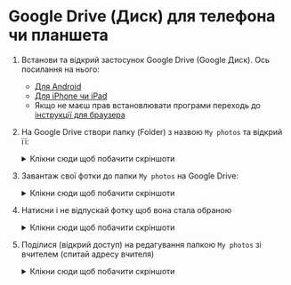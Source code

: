 # Google Drive (Диск) для телефона чи планшета

1. Встанови та відкрий застосунок Google Drive (Google Диск). Ось посилання на нього:
    - [Для Android](https://play.google.com/store/apps/details?id=com.google.android.apps.docs&pcampaignid=web_share)
    - [Для iPhone чи iPad](https://apps.apple.com/us/app/google-drive/id507874739)
    - Якщо не маєш прав встановлювати програми переходь до [інструкції для браузера](./web.md)
2. На Google Drive створи папку (Folder) з назвою `My photos` та відкрий її:
    <details>
      <summary>Клікни сюди щоб побачити скріншоти</summary>

      ![Create new](./Google-Drive-Android/Create%20new.png)
      ![Create folder](./Google-Drive-Android/create%20folder.png)
      ![Enter Folter name](./Google-Drive-Android/Enter%20new%20folder%20name.png)
      ![Open folder](./Google-Drive-Android/Open%20folder.png)
    </details>

4. Завантаж свої фотки до папки `My photos` на Google Drive:
   <details>
      <summary>Клікни сюди щоб побачити скріншоти</summary>
      
      ![Open new inside folder](./Google-Drive-Android/Inside%20folder%20new.png)
      ![Press Upload](./Google-Drive-Android/new%20upload.png)
    </details>

6. Натисни і не відпускай фотку щоб вона стала обраною
    <details>
      <summary>Клікни сюди щоб побачити скріншоти</summary>
      
      ![Press a photo](./Google-Drive-Android/select%20recent.png)
      ![Select multiple photos](./Google-Drive-Android/multiple%20files%20selected.png)
    </details>
    
8. Поділися (відкрий доступ) на редагування папкою `My photos` зі вчителем (спитай адресу вчителя)
    <details>
      <summary>Клікни сюди щоб побачити скріншоти</summary>

      ![](./Google-Drive-Android/folder%20context%20menu.png)
      ![](./Google-Drive-Android/Folder%20share.png)
      ![](./Google-Drive-Android/Enter%20email%20to%20share.png)
      ![](./Google-Drive-Android/Select%20person%20from%20autocomplete.png)
      ![](./Google-Drive-Android/Send%20editor%20invitation.png)
      ![](./Google-Drive-Android/folder%20shared%20successfully.png)
    </details>
    
